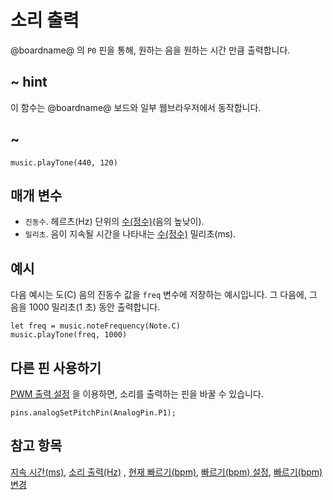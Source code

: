 # 소리 출력

@boardname@ 의 `P0` 핀을 통해, 원하는 음을 원하는 시간 만큼 출력합니다.

## ~ hint

이 함수는 @boardname@ 보드와 일부 웹브라우저에서 동작합니다.

## ~

```sig
music.playTone(440, 120)
```

## 매개 변수

* `진동수`. 헤르츠(Hz) 단위의 [수(정수)](/types/number)(음의 높낮이).
* `밀리초`. 음이 지속될 시간을 나타내는 [수(정수)](/types/number) 밀리초(ms).

## 예시

다음 예시는 도(C) 음의 진동수 값을 `freq` 변수에 저장하는 예시입니다. 그 다음에, 그 음을 1000 밀리초(1 초) 동안 출력합니다.

```blocks
let freq = music.noteFrequency(Note.C)
music.playTone(freq, 1000)
```

## 다른 핀 사용하기

[PWM 출력 설정](/reference/pins/analog-set-pitch-pin) 을 이용하면, 소리를 출력하는 핀을 바꿀 수 있습니다.

```blocks
pins.analogSetPitchPin(AnalogPin.P1);
```

## 참고 항목

[지속 시간(ms)](/reference/music/rest), [소리 출력(Hz)](/reference/music/ring-tone) , [현재 빠르기(bpm)](/reference/music/tempo), [빠르기(bpm) 설정](/reference/music/set-tempo), [빠르기(bpm) 변경](/reference/music/change-tempo-by)